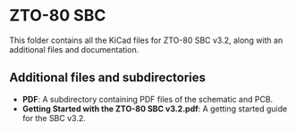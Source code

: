 # ZTO-80 SBC
This folder contains all the KiCad files for ZTO-80 SBC v3.2, along with an additional files and documentation.

## Additional files and subdirectories
- **PDF**: A subdirectory containing PDF files of the schematic and PCB.
- **Getting Started with the ZTO-80 SBC v3.2.pdf**: A getting started guide for the SBC v3.2.
